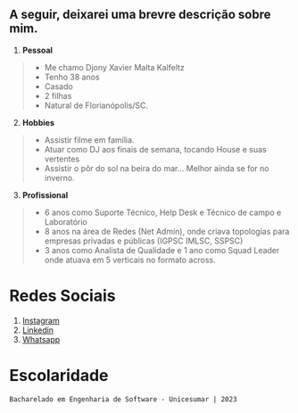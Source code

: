 ## A seguir, deixarei uma brevre descrição sobre mim.

1. **Pessoal**
> * Me chamo Djony Xavier Malta Kalfeltz
> * Tenho 38 anos
> * Casado
> * 2 filhas
> * Natural de Florianópolis/SC. 

2. **Hobbies**
> * Assistir filme em família.
> * Atuar como DJ aos finais de semana, tocando House e suas vertentes
> * Assistir o pôr do sol na beira do mar... Melhor ainda se for no inverno.

3. **Profissional**
> * 6 anos como Suporte Técnico, Help Desk e Técnico de campo e Laboratório
> * 8 anos na área de Redes (Net Admin), onde criava topologias para empresas privadas e públicas (IGPSC IMLSC, SSPSC)
> * 3 anos como Analista de Qualidade e 1 ano como Squad Leader onde atuava em 5 verticais no formato across.

# Redes Sociais
1. [Instagram](https://www.instagram.com/johnnymaltakalfeltz/)
2. [Linkedin](https://www.linkedin.com/in/jhonnymalta/)
3. [Whatsapp](https://wa.me/+5548991922992)

# Escolaridade
```
Bacharelado em Engenharia de Software - Unicesumar | 2023
```
